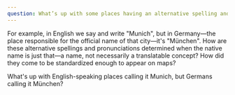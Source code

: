 ```yaml
---
question: What’s up with some places having an alternative spelling and pronunciation?
---
```


For example, in English we say and write "Munich", but in Germany—the place responsible for the official name of that city—it's "München". How are these alternative spellings and pronunciations determined when the native name is just that—a name, not necessarily a translatable concept? How did they come to be standardized enough to appear on maps?

What's up with English-speaking places calling it Munich, but Germans calling it München?
